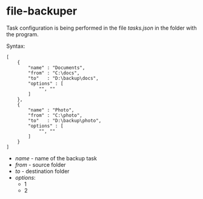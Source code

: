 # file-backuper

Task configuration is being performed in the file *tasks.json* in the folder with the program.

Syntax:

	[
		{
			"name" : "Documents",
			"from" : "C:\docs",
			"to"   : "D:\backup\docs",
			"options" : [
				"", ""
			]
		},
		{
			"name" : "Photo",
			"from" : "C:\photo",
			"to"   : "D:\backup\photo",
			"options" : [
				"", ""
			]
		}
	]

- *name* - name of the backup task
- *from* - source folder
- *to* - destination folder
- *options*:
    - 1
    - 2
